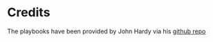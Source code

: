 # Credits

The playbooks have been provided by John Hardy via his [github repo](https://github.com/jonnyfiveiq/Ansible_Playbooks/)